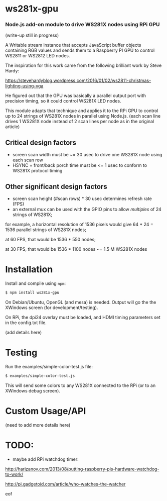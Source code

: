 ws281x-gpu
=========
### Node.js add-on module to drive WS281X nodes using RPi GPU
(write-up still in progress)

A Writable stream instance that accepts JavaScript buffer objects containing RGB values and sends them to a Raspberry PI GPU to control WS2811 or WS2812 LED nodes.

The inspiration for this work came from the following brilliant work by Steve Hardy:

https://stevehardyblog.wordpress.com/2016/01/02/ws2811-christmas-lighting-using-vga

He figured out that the GPU was basically a parallel output port with precision timing, so it could control WS281X LED nodes.

This module adapts that technique and applies it to the RPi GPU to control up to 24 strings of WS281X nodes in parallel using Node.js.  (each scan line drives 1 WS281X node instead of 2 scan lines per node as in the original article)

Critical design factors
-----------------------
* screen scan width must be ~= 30 usec to drive one WS281X node using each scan row
* HSYNC + front/back porch time must be <= 1 usec to conform to WS281X protocol timing

Other significant design factors
--------------------------------
* screen scan height (#scan rows) * 30 usec determines refresh rate (FPS)
* an external mux can be used with the GPIO pins to allow *multiples* of 24 strings of WS281X;

for example, a horizontal resolution of 1536 pixels would give 64 * 24 = 1536 parallel strings of WS281X nodes;

at 60 FPS, that would be 1536 * 550 nodes;

at 30 FPS, that would be 1536 * 1100 nodes ~= 1.5 M WS281X nodes

Installation
============
Install and compile using `npm`:
``` bash
$ npm install ws281x-gpu
```

On Debian/Ubuntu, OpenGL (and mesa) is needed.  Output will go the the XWindows screen (for development/testing).

On RPi, the dpi24 overlay must be loaded, and HDMI timing parameters set in the config.txt file.

(add details here)

Testing
=======
Run the examples/simple-color-test.js file:
``` bash
$ examples/simple-color-test.js
```

This will send some colors to any WS281X connected to the RPi (or to an XWindows debug screen).

Custom Usage/API
================
(need to add more details here)

TODO:
=====
* maybe add RPi watchdog timer:

http://harizanov.com/2013/08/putting-raspberry-pis-hardware-watchdog-to-work/

http://pi.gadgetoid.com/article/who-watches-the-watcher

eof
